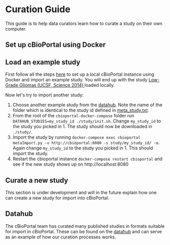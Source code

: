 # Curation Guide
This guide is to help data curators learn how to curate a study on their own computer.

## Set up cBioPortal using Docker

## Load an example study
First follow all the steps [here](https://docs.cbioportal.org/2.1.1-deploy-with-docker-recommended/docker#comprehensive-start) to set up a local cBioPortal instance using Docker and import an example study. You will end up with the study [Low-Grade Gliomas (UCSF, Science 2014)
](https://www.cbioportal.org/study/summary?id=lgg_ucsf_2014) loaded locally.

Now let's try to import another study:

1. Choose another example study from the [datahub](https://github.com/cBioPortal/datahub/tree/master/public). Note the name of the folder which is identical to the study id defined in [meta_study.txt](https://github.com/cBioPortal/datahub/blob/master/public/lgg_ucsf_2014/meta_study.txt#L2).
2. From the root of the `cbioportal-docker-compose` folder run `DATAHUB_STUDIES=my_study_id ./study/init.sh`. Change `my_study_id` to the study you picked in 1. The study should now be downloaded in `./study/`.
3. Import the study by running `docker-compose exec cbioportal metaImport.py -u http://cbioportal:8080 -s study/my_study_id/ -o`. Again change `my_study_id` to the study you picked in 1. This should import the study.
4. Restart the cbioportal instance `docker-compose restart cbioportal` and see if the new study shows up on http://localhost:8080

## Curate a new study
This section is under development and will in the future explain how one can create a new study for import into cBioPortal.

## Datahub
The cBioPortal team has curated many published studies in formats suitable for import in cBioPortal. These can
be found on the [datahub](https://github.com/cbioportal/datahub) and can serve as an example of how our curation
processes works.
